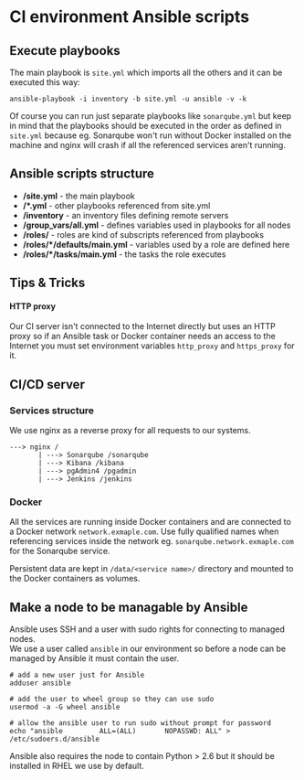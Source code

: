 # CI environment Ansible scripts

## Execute playbooks

The main playbook is `site.yml` which imports all the others and it can be executed this way: 


```
ansible-playbook -i inventory -b site.yml -u ansible -v -k
```

Of course you can run just separate playbooks like `sonarqube.yml` but keep in mind that the playbooks should be executed in the order as defined in `site.yml` because eg. Sonarqube won't run without Docker installed on the machine and nginx will crash if all the referenced services aren't running.


## Ansible scripts structure

* __/site.yml__ - the main playbook
* __/*.yml__ - other playbooks referenced from site.yml
* __/inventory__ - an inventory files defining remote servers
* __/group_vars/all.yml__ - defines variables used in playbooks for all nodes
* __/roles/__ - roles are kind of subscripts referenced from playbooks
* __/roles/*/defaults/main.yml__ - variables used by a role are defined here
* __/roles/*/tasks/main.yml__ - the tasks the role executes


## Tips & Tricks

#### HTTP proxy
Our CI server isn't connected to the Internet directly but uses an HTTP proxy so if an Ansible task or Docker container needs an access to the Internet you must set environment variables `http_proxy` and `https_proxy` for it.


## CI/CD server

### Services structure

We use nginx as a reverse proxy for all requests to our systems.

```
---> nginx /
       | ---> Sonarqube /sonarqube
       | ---> Kibana /kibana
       | ---> pgAdmin4 /pgadmin
       | ---> Jenkins /jenkins
```

### Docker

All the services are running inside Docker containers and are connected to a Docker network `network.exmaple.com`. Use fully qualified names when referencing services inside the network eg. `sonarqube.network.exmaple.com` for the Sonarqube service.

Persistent data are kept in `/data/<service name>/` directory and mounted to the Docker containers as volumes.


## Make a node to be managable by Ansible

Ansible uses SSH and a user with sudo rights for connecting to managed nodes.  
We use a user called `ansible` in our environment so before a node can be managed by Ansible it must contain the user. 


```
# add a new user just for Ansible
adduser ansible

# add the user to wheel group so they can use sudo
usermod -a -G wheel ansible

# allow the ansible user to run sudo without prompt for password
echo "ansible         ALL=(ALL)       NOPASSWD: ALL" > /etc/sudoers.d/ansible
```

Ansible also requires the node to contain Python > 2.6 but it should be installed in RHEL we use by default.

